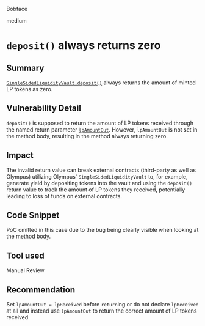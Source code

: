 Bobface

medium

# `deposit()` always returns zero

## Summary
[`SingleSidedLiquidityVault.deposit()`](https://github.com/sherlock-audit/2023-02-olympus/blob/main/src/policies/lending/abstracts/SingleSidedLiquidityVault.sol#L187) always returns the amount of minted LP tokens as zero. 

## Vulnerability Detail
`deposit()` is supposed to return the amount of LP tokens received through the named return parameter [`lpAmountOut`](https://github.com/sherlock-audit/2023-02-olympus/blob/main/src/policies/lending/abstracts/SingleSidedLiquidityVault.sol#L191). However, `lpAmountOut` is not set in the method body, resulting in the method always returning zero.

## Impact
The invalid return value can break external contracts (third-party as well as Olympus) utilizing Olympus' `SingleSidedLiquidityVault` to, for example, generate yield by depositing tokens into the vault and using the `deposit()` return value to track the amount of LP tokens they received, potentially leading to loss of funds on external contracts.

## Code Snippet
PoC omitted in this case due to the bug being clearly visible when looking at the method body. 

## Tool used
Manual Review

## Recommendation
Set `lpAmountOut = lpReceived` before `return`ing or do not declare `lpReceived` at all and instead use `lpAmountOut` to return the correct amount of LP tokens received.  
